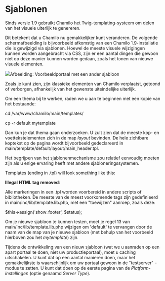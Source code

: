 # Sjablonen

Sinds versie 1.9 gebruikt Chamilo het Twig-templating-systeem om delen van het visuele uiterlijk te genereren.

Dit betekent dat u Chamilo nu gemakkelijker kunt veranderen. De volgende schermafbeelding is bijvoorbeeld afkomstig van een Chamilo 1.9-installatie die is gewijzigd via sjablonen. Hoewel de meeste visuele wijzigingen kunnen worden aangebracht via CSS, zijn er een aantal dingen die gewoon niet op deze manier kunnen worden gedaan, zoals het tonen van nieuwe visuele elementen.

![](../../.gitbook/assets/images50%20%281%29.png)Afbeelding: Voorbeeldportaal met een ander sjabloon

Zoals je kunt zien, zijn klassieke elementen van Chamilo verplaatst, getoond of verborgen, afhankelijk van het gewenste uiteindelijke uiterlijk.

Om een thema bij te werken, raden we u aan te beginnen met een kopie van het bestaande:

cd /var/www/chamilo/main/templates/

cp -r default mytemplate

Dan kun je dat thema gaan onderzoeken. U zult zien dat de meeste kop- en voettekstelementen zich in de map _layout_ bevinden. De hele zichtbare koptekst op de pagina wordt bijvoorbeeld gedeclareerd in main/template/default/layout/main\_header.tpl.

Het begrijpen van het sjablonenmechanisme zou relatief eenvoudig moeten zijn als u enige ervaring heeft met andere sjabloneringssystemen.

Templates \(ending in .tpl\) will look something like this:

**Illegal HTML tag removed**:

Alle markeringen in een .tpl worden voorbereid in andere scripts of bibliotheken. De meeste van de meest voorkomende tags zijn gedefinieerd in main/inc/lib/template.lib.php, met een "toewijzen" aanroep, zoals deze:

$this->assign\('show\_footer', $status\);

Om je nieuwe sjabloon te kunnen testen, moet je regel 13 van main/inc/lib/template.lib.php wijzigen om 'default' te vervangen door de naam van de map van je nieuwe sjabloon \(met behulp van het voorbeeld hierboven zou het _mytemplate_\) zijn.

Tijdens de ontwikkeling van een nieuw sjabloon \(wat we u aanraden op een apart portaal te doen, niet uw productieportaal\), moet u caching uitschakelen. U kunt dat op een aantal manieren doen, maar het gemakkelijkste is waarschijnlijk om uw portaal gewoon in de "testserver" -modus te zetten. U kunt dat doen op de eerste pagina van de _Platform-instellingen_ \(optie genaamd _Server Type_\).
